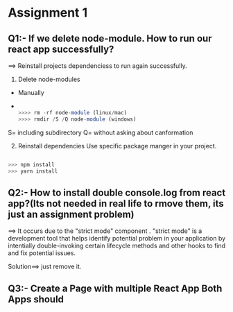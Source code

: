 # Assignment 1

## Q1:- If we delete node-module. How to run our react app successfully?

==> Reinstall projects dependenciess to run again successfully.

1. Delete node-modules

- Manually
- ```javascript
  
  >>>> rm -rf node-module (linux/mac)
  >>>> rmdir /S /Q node-module (windows)
  
  ```
S= including subdirectory
Q= without asking about canformation

2. Reinstall dependencies
Use specific package manger in your project.

```javascript

>>> npm install
>>> yarn install

```



## Q2:- How to install double console.log from react app?(Its not needed in real life to rmove them, its just an assignment problem) 

==> It occurs due to the "strict mode" component . "strict mode" is a development tool that helps identify potential problem in your application by intentially double-invoking certain lifecycle methods and other hooks to find and fix potential issues.

Solution==> just remove it.

## Q3:- Create a Page with multiple React App Both Apps should 

























